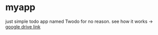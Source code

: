 # myapp

just simple todo app named Twodo for no reason. 
see how it works → [google drive link](https://drive.google.com/file/d/1gEZFSbQkFwMwsfIzfYfZUVzBecVsE5HS/view?usp=drive_link)

